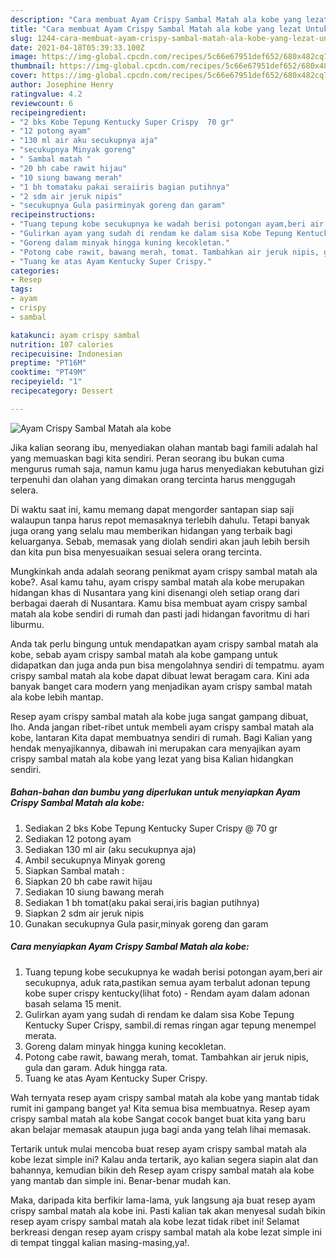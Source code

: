 ```yaml
---
description: "Cara membuat Ayam Crispy Sambal Matah ala kobe yang lezat Untuk Jualan"
title: "Cara membuat Ayam Crispy Sambal Matah ala kobe yang lezat Untuk Jualan"
slug: 1244-cara-membuat-ayam-crispy-sambal-matah-ala-kobe-yang-lezat-untuk-jualan
date: 2021-04-18T05:39:33.100Z
image: https://img-global.cpcdn.com/recipes/5c66e67951def652/680x482cq70/ayam-crispy-sambal-matah-ala-kobe-foto-resep-utama.jpg
thumbnail: https://img-global.cpcdn.com/recipes/5c66e67951def652/680x482cq70/ayam-crispy-sambal-matah-ala-kobe-foto-resep-utama.jpg
cover: https://img-global.cpcdn.com/recipes/5c66e67951def652/680x482cq70/ayam-crispy-sambal-matah-ala-kobe-foto-resep-utama.jpg
author: Josephine Henry
ratingvalue: 4.2
reviewcount: 6
recipeingredient:
- "2 bks Kobe Tepung Kentucky Super Crispy  70 gr"
- "12 potong ayam"
- "130 ml air aku secukupnya aja"
- "secukupnya Minyak goreng"
- " Sambal matah "
- "20 bh cabe rawit hijau"
- "10 siung bawang merah"
- "1 bh tomataku pakai seraiiris bagian putihnya"
- "2 sdm air jeruk nipis"
- "secukupnya Gula pasirminyak goreng dan garam"
recipeinstructions:
- "Tuang tepung kobe secukupnya ke wadah berisi potongan ayam,beri air secukupnya, aduk rata,pastikan semua ayam terbalut adonan tepung kobe super crispy kentucky(lihat foto) Rendam ayam dalam adonan basah selama 15 menit."
- "Gulirkan ayam yang sudah di rendam ke dalam sisa Kobe Tepung Kentucky Super Crispy, sambil.di remas ringan agar tepung menempel merata."
- "Goreng dalam minyak hingga kuning kecokletan."
- "Potong cabe rawit, bawang merah, tomat. Tambahkan air jeruk nipis, gula dan garam. Aduk hingga rata."
- "Tuang ke atas Ayam Kentucky Super Crispy."
categories:
- Resep
tags:
- ayam
- crispy
- sambal

katakunci: ayam crispy sambal 
nutrition: 107 calories
recipecuisine: Indonesian
preptime: "PT16M"
cooktime: "PT49M"
recipeyield: "1"
recipecategory: Dessert

---
```



![Ayam Crispy Sambal Matah ala kobe](https://img-global.cpcdn.com/recipes/5c66e67951def652/680x482cq70/ayam-crispy-sambal-matah-ala-kobe-foto-resep-utama.jpg)

Jika kalian seorang ibu, menyediakan olahan mantab bagi famili adalah hal yang memuaskan bagi kita sendiri. Peran seorang ibu bukan cuma mengurus rumah saja, namun kamu juga harus menyediakan kebutuhan gizi terpenuhi dan olahan yang dimakan orang tercinta harus menggugah selera.

Di waktu  saat ini, kamu memang dapat mengorder santapan siap saji walaupun tanpa harus repot memasaknya terlebih dahulu. Tetapi banyak juga orang yang selalu mau memberikan hidangan yang terbaik bagi keluarganya. Sebab, memasak yang diolah sendiri akan jauh lebih bersih dan kita pun bisa menyesuaikan sesuai selera orang tercinta. 



Mungkinkah anda adalah seorang penikmat ayam crispy sambal matah ala kobe?. Asal kamu tahu, ayam crispy sambal matah ala kobe merupakan hidangan khas di Nusantara yang kini disenangi oleh setiap orang dari berbagai daerah di Nusantara. Kamu bisa membuat ayam crispy sambal matah ala kobe sendiri di rumah dan pasti jadi hidangan favoritmu di hari liburmu.

Anda tak perlu bingung untuk mendapatkan ayam crispy sambal matah ala kobe, sebab ayam crispy sambal matah ala kobe gampang untuk didapatkan dan juga anda pun bisa mengolahnya sendiri di tempatmu. ayam crispy sambal matah ala kobe dapat dibuat lewat beragam cara. Kini ada banyak banget cara modern yang menjadikan ayam crispy sambal matah ala kobe lebih mantap.

Resep ayam crispy sambal matah ala kobe juga sangat gampang dibuat, lho. Anda jangan ribet-ribet untuk membeli ayam crispy sambal matah ala kobe, lantaran Kita dapat membuatnya sendiri di rumah. Bagi Kalian yang hendak menyajikannya, dibawah ini merupakan cara menyajikan ayam crispy sambal matah ala kobe yang lezat yang bisa Kalian hidangkan sendiri.

<!--inarticleads1-->

##### Bahan-bahan dan bumbu yang diperlukan untuk menyiapkan Ayam Crispy Sambal Matah ala kobe:

1. Sediakan 2 bks Kobe Tepung Kentucky Super Crispy @ 70 gr
1. Sediakan 12 potong ayam
1. Sediakan 130 ml air (aku secukupnya aja)
1. Ambil secukupnya Minyak goreng
1. Siapkan  Sambal matah :
1. Siapkan 20 bh cabe rawit hijau
1. Sediakan 10 siung bawang merah
1. Sediakan 1 bh tomat(aku pakai serai,iris bagian putihnya)
1. Siapkan 2 sdm air jeruk nipis
1. Gunakan secukupnya Gula pasir,minyak goreng dan garam




<!--inarticleads2-->

##### Cara menyiapkan Ayam Crispy Sambal Matah ala kobe:

1. Tuang tepung kobe secukupnya ke wadah berisi potongan ayam,beri air secukupnya, aduk rata,pastikan semua ayam terbalut adonan tepung kobe super crispy kentucky(lihat foto) - Rendam ayam dalam adonan basah selama 15 menit.
1. Gulirkan ayam yang sudah di rendam ke dalam sisa Kobe Tepung Kentucky Super Crispy, sambil.di remas ringan agar tepung menempel merata.
1. Goreng dalam minyak hingga kuning kecokletan.
1. Potong cabe rawit, bawang merah, tomat. Tambahkan air jeruk nipis, gula dan garam. Aduk hingga rata.
1. Tuang ke atas Ayam Kentucky Super Crispy.




Wah ternyata resep ayam crispy sambal matah ala kobe yang mantab tidak rumit ini gampang banget ya! Kita semua bisa membuatnya. Resep ayam crispy sambal matah ala kobe Sangat cocok banget buat kita yang baru akan belajar memasak ataupun juga bagi anda yang telah lihai memasak.

Tertarik untuk mulai mencoba buat resep ayam crispy sambal matah ala kobe lezat simple ini? Kalau anda tertarik, ayo kalian segera siapin alat dan bahannya, kemudian bikin deh Resep ayam crispy sambal matah ala kobe yang mantab dan simple ini. Benar-benar mudah kan. 

Maka, daripada kita berfikir lama-lama, yuk langsung aja buat resep ayam crispy sambal matah ala kobe ini. Pasti kalian tak akan menyesal sudah bikin resep ayam crispy sambal matah ala kobe lezat tidak ribet ini! Selamat berkreasi dengan resep ayam crispy sambal matah ala kobe lezat simple ini di tempat tinggal kalian masing-masing,ya!.


